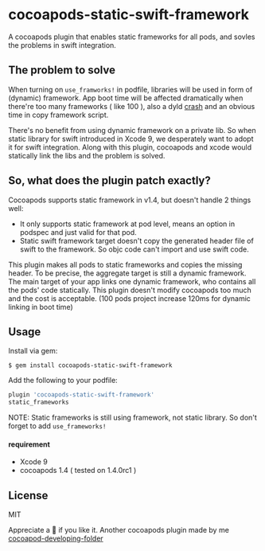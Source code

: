 # cocoapods-static-swift-framework

A cocoapods plugin that enables static frameworks for all pods, and sovles the problems in swift integration.

## The problem to solve

When turning on `use_framworks!` in podfile, libraries will be used in form of (dynamic) framework. App boot time will be affected dramatically when there're too many frameworks ( like 100 ), also a dyld [crash](https://github.com/Ruenzuo/cocoapods-amimono#why-would-you-want-this-plugin-in-your-podfile) and an obvious time in copy framework script.

There's no benefit from using dynamic framework on a private lib. So when static library for swift introduced in Xcode 9,  we desperately want to adopt it for swift integration. Along with this plugin, cocoapods and xcode would statically link the libs and the problem is solved.

## So, what does the plugin patch exactly?

Cocoapods supports static framework in v1.4, but doesn't handle 2 things well:
- It only supports static framework at pod level, means an option in podspec and just valid for that pod.
- Static swift framework target doesn't copy the generated header file of swift to the framework. So objc code can't import and use swift code.

This plugin makes all pods to static frameworks and copies the missing header. To be precise, the aggregate target is still a dynamic framework. The main target of your app links one dynamic framework, who contains all the pods' code statically. This plugin doesn't modify cocoapods too much and the cost is acceptable. (100 pods project increase 120ms for dynamic linking in boot time)

## Usage
Install via gem:

```
$ gem install cocoapods-static-swift-framework
```

Add the following to your podfile:

```ruby
plugin 'cocoapods-static-swift-framework'
static_frameworks

```

NOTE: Static frameworks is still using framework, not static library. So don't forget to add `use_frameworks!`

#### requirement
- Xcode 9
- cocoapods 1.4 ( tested on 1.4.0rc1 )



## License
MIT

Appreciate a 🌟 if you like it.  Another cocoapods plugin made by me [cocoapod-developing-folder](https://github.com/leavez/cocoapods-developing-folder)